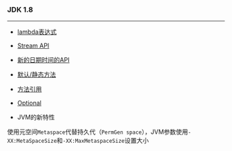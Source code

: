 ### **JDK 1.8**

---

- [lambda表达式](src/main/java/com/diyishuai/java8/lambda/LambdaTest.java)

- [Stream API](src/main/java/com/diyishuai/java8/stream/StreamAPI.java)

- [新的日期时间的API](src/main/java/com/diyishuai/java8/LocalDateAndTimeAndDateTime.java)

- [默认/静态方法](src/main/java/com/diyishuai/java8/newinterface)

- [方法引用](src/main/java/com/diyishuai/java8/function/FunctionReference.java)

- [Optional](src/main/java/com/diyishuai/java8/optional/OptionalDemo.java)

- JVM的新特性

使用元空间`Metaspace`代替持久代（`PermGen space`），JVM参数使用`-XX:MetaSpaceSize`和`-XX:MaxMetaspaceSize`设置大小
